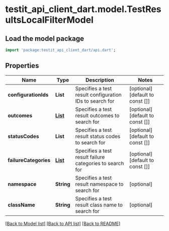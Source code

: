 # testit_api_client_dart.model.TestResultsLocalFilterModel

## Load the model package
```dart
import 'package:testit_api_client_dart/api.dart';
```

## Properties
Name | Type | Description | Notes
------------ | ------------- | ------------- | -------------
**configurationIds** | **List<String>** | Specifies a test result configuration IDs to search for | [optional] [default to const []]
**outcomes** | [**List<TestResultOutcome>**](TestResultOutcome.md) | Specifies a test result outcomes to search for | [optional] [default to const []]
**statusCodes** | **List<String>** | Specifies a test result status codes to search for | [optional] [default to const []]
**failureCategories** | [**List<FailureCategoryModel>**](FailureCategoryModel.md) | Specifies a test result failure categories to search for | [optional] [default to const []]
**namespace** | **String** | Specifies a test result namespace to search for | [optional] 
**className** | **String** | Specifies a test result class name to search for | [optional] 

[[Back to Model list]](../README.md#documentation-for-models) [[Back to API list]](../README.md#documentation-for-api-endpoints) [[Back to README]](../README.md)


